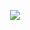 <p align="center">
  <img src="https://capsule-render.vercel.app/api?type=waving&color=0:0c0c2d,30:1a1a4b,60:2d1b69,100:4a1e8c&height=320&section=header&text=Hello%20World%20🌌&fontSize=46&fontColor=ffffff&animation=twinkling&fontAlignY=32&desc=Exploring%20the%20Digital%20Universe&descSize=18&descAlignY=78&stroke=bb86fc&strokeWidth=1&fontFamily=Segoe%20UI" />
</p>
